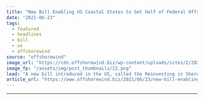 ```yaml
---
title: "New Bill Enabling US Coastal States to Get Half of Federal Offshore Wind Revenue"
date: "2021-06-23"
tags: 
  - featured
  - headlines
  - bill
  - us
  - offshorewind
source: "offshorewind"
image_url: "https://cdn.offshorewind.biz/wp-content/uploads/sites/2/2020/06/30101807/cvow1.png"
image_fp: "/assets/img/post_thumbnails/22.png"
lead: "A new bill introduced in the US, called the Reinvesting in Shoreline Economies &#38;"
article_url: "https://www.offshorewind.biz/2021/06/23/new-bill-enabling-us-coastal-states-to-get-half-of-federal-offshore-wind-revenue/"
---
```


---
